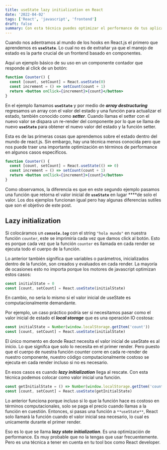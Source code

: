 ```yaml
---
title: useState lazy initialization en React
date: '2022-04-02'
tags: ['React', 'javascript', 'frontend']
draft: false
summary: Con esta técnica puedes optimizar el performance de tus aplicaciones React
---
```


Cuando nos adentramos al mundo de los hooks en React.js el primero que aprendemos es **`useState`**. Lo cual no es de extrañar ya que el manejo de estado es la parte crucial de un frontend basado en componentes. 

Aquí un ejemplo básico de su uso en un componente contador que responde al click de un botón:

```jsx
function Counter() {
  const [count, setCount] = React.useState(0)
  const increment = () => setCount(count + 1)
  return <button onClick={increment}>{count}</button>
}
```

En el ejemplo llamamos **`useState`** y por medio de ***array destructuring*** regresamos un array con el valor del estado y una función para actualizar el estado, también conocido como ***setter***. Cuando llamas el setter con el nuevo valor se dispara un re-render del componente por lo que se llama de nuevo **`useState`** para obtener el nuevo valor del estado y la función setter.

Esta es de las primeras cosas que aprendemos sobre el estado dentro del mundo de react.js. Sin embargo, hay una técnica menos conocida pero que nos puede traer una importante optimización en términos de performance en algunos casos específicos. 

```jsx
function Counter() {
  const [count, setCount] = React.useState(() => 0)
  const increment = () => setCount(count + 1)
  return <button onClick={increment}>{count}</button>
}
```

Como observamos, la diferencia es que en este segundo ejemplo pasamos una función que retorna el valor inicial de **`useState`** en lugar ****de solo el valor.  Los dos ejemplos funcionan igual pero hay algunas diferencias sutiles que son el objetivo de este post.

## Lazy initialization

Si colocáramos un ***`console.log`*** con el string `"hola mundo"` en nuestra función `counter`, este se imprimiría cada vez que damos click al botón. Esto es porque cada vez que la función `counter` es llamada en cada render se ejecuta todo el cuerpo de la función.

Lo anterior también significa que variables o parámetros, inicializados dentro de la función, son creados y evaluados en cada render. La mayoría de ocasiones esto no importa porque los motores de javascript optimizan estos casos:

```jsx
const initialState = 0
const [count, setCount] = React.useState(initialState)
```

En cambio, no sería lo mismo si el valor inicial de useState es computacionalmente demandante. 

Por ejemplo, un caso práctico podría ser si necesitamos pasar como el valor inicial de estado el ***local storage*** que es una operación IO costosa:

```jsx
const initialState = Number(window.localStorage.getItem('count'))
const [count, setCount] = React.useState(initialState)
```

El único momento en donde React necesita el valor inicial de useState es al inicio. Lo que signifca que solo lo necesita en el primer render. Pero puesto que el cuerpo de nuestra función counter corre en cada re-render de nuestro componente, nuestro código computacionalmente costoso se ejecuta en cada render incluso si no es necesario. 

En esos casos es cuando ***lazy initialization*** llega al rescate. Con esta técnica podemos colocar como valor inicial una función. 

```jsx
const getInitialState = () => Number(window.localStorage.getItem('count'))
const [count, setCount] = React.useState(getInitialState)
```

Lo anterior funciona porque incluso si lo que la función hace es costoso en términos computacionales, solo se paga el precio cuando llamas a la función en cuestión. Entonces, si pasas una función a `**useState**`, React solo llamará la función cuando el valor inicial sea necesario, lo cual es unicamente durante el primer render. 

Eso es lo que se llama ***lazy state initialization***. Es una optimización de performance. Es muy probable que no la tengas que usar frecuentemente. Pero es una técnica a tener en cuenta en tu tool box como React developer.